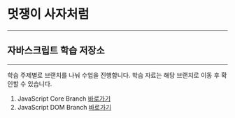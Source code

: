 
# 멋쟁이 사자처럼
---
## 자바스크립트 학습 저장소
---

학습 주제별로 브랜치를 나눠 수업을 진행합니다.
학습 자료는 해당 브랜치로 이동 후 확인할 수 있습니다.

1. JavaScript Core Branch [바로가기](http://www.naver.com)
2. JavaScript DOM Branch [바로가기](http://www.naver.com)




